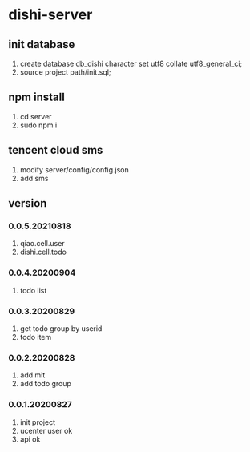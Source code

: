 # dishi-server

## init database
1. create database db_dishi character set utf8 collate utf8_general_ci;
2. source project path/init.sql;

## npm install
1. cd server
2. sudo npm i

## tencent cloud sms
1. modify server/config/config.json
2. add sms 

## version
### 0.0.5.20210818
1. qiao.cell.user
2. dishi.cell.todo

### 0.0.4.20200904
1. todo list

### 0.0.3.20200829
1. get todo group by userid
2. todo item

### 0.0.2.20200828
1. add mit
2. add todo group

### 0.0.1.20200827
1. init project
2. ucenter user ok
3. api ok
